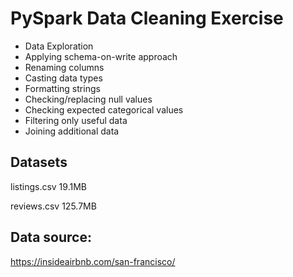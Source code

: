 # PySpark Data Cleaning Exercise
* Data Exploration
* Applying schema-on-write approach
* Renaming columns
* Casting data types
* Formatting strings
* Checking/replacing null values
* Checking expected categorical values
* Filtering only useful data
* Joining additional data

## Datasets 
listings.csv   19.1MB

reviews.csv   125.7MB

## Data source:
https://insideairbnb.com/san-francisco/
